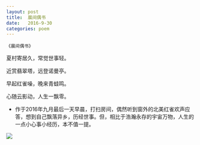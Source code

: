 ```yaml
---
layout: post
title:  晨间偶书
date:   2016-9-30
categories: poem
---
```

`《晨间偶书》`

夏村寄居久，常觉世事轻。

近赏翡翠塔，远登诺曼亭。

早起红雀噪，晚来青蛙鸣。

心随云影动，人生一飘零。

<!--more-->

- 作于2016年九月最后一天早晨，打扫房间，偶然听到窗外的北美红雀欢声应答，想到自己飘落异乡，历经世事。但，相比于浩瀚永存的宇宙万物，人生的一点小心事小经历，本不值一提。

![]({{site.url}}/Images/30.png)